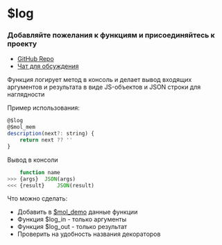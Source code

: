 # $log
### Добавляйте пожелания к функциям и присоединяйтесь к проекту
- [GitHub Repo](https://github.com/Lyumih/log)
- [Чат для обсуждения]()

Функция логирует метод в консоль и делает вывод входящих аргументов и результата в виде JS-объектов и JSON строки для наглядности

Пример использования:
```js
@$log
@$mol_mem
description(next?: string) {
	return next ?? ''
}
```

Вывод в консоли
```js
	function name
>>> {args}	JSON(args)
<<< {result}	JSON(result)
```

Что можно сделать:
- Добавить в [$mol_demo](https://mol.hyoo.ru/#!section=demos) данные функции
- Функция $log_in - только аргументы
- Функция $log_out - только результат
- Проверить на удобность названия декораторов

